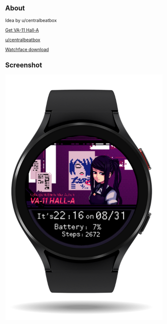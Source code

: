 ## About
Idea by u/centralbeatbox

[Get VA-11 Hall-A](https://waifubartending.com/)

[u/centralbeatbox](https://www.reddit.com/r/waifubartending/comments/rguz7x/i_just_finished_making_a_custom_va11_halla_watch/)

[Watchface download](https://www.facer.io/watchface/BSgthSkJN2)

## Screenshot
![Watchface](vallhalla-watchface.png)

